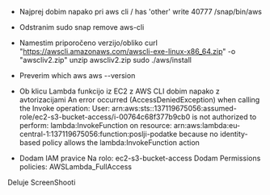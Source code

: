 - Najprej dobim napako pri aws cli
/ has 'other' write 40777
/snap/bin/aws

- Odstranim
sudo snap remove aws-cli

- Namestim priporočeno verzijo/obliko
curl "https://awscli.amazonaws.com/awscli-exe-linux-x86_64.zip" -o "awscliv2.zip"
unzip awscliv2.zip
sudo ./aws/install

- Preverim
which aws
aws --version

- Ob klicu Lambda funkcijo iz EC2 z AWS CLI dobim napako z avtorizacijami
An error occurred (AccessDeniedException) when calling the Invoke operation: 
User: arn:aws:sts::137119675056:assumed-role/ec2-s3-bucket-access/i-00764c68f377b9cb0 is not authorized to perform: 
lambda:InvokeFunction on resource: arn:aws:lambda:eu-central-1:137119675056:function:poslji-podatke because no identity-based policy allows the lambda:InvokeFunction action

- Dodam IAM pravice
Na rolo: ec2-s3-bucket-access
Dodam Permissions policies: AWSLambda_FullAccess

Deluje
ScreenShooti
